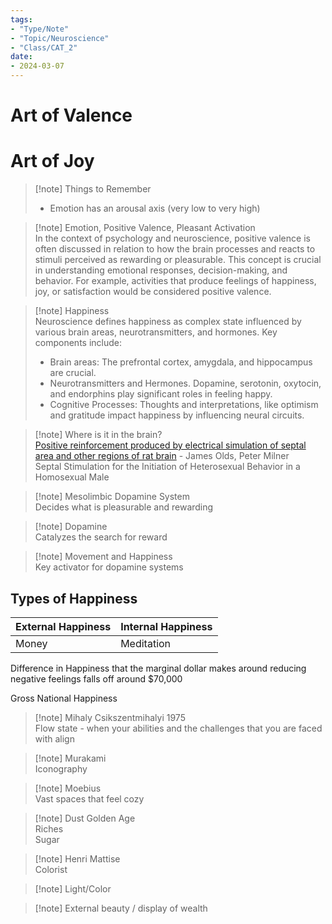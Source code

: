 ```yaml
---
tags:
- "Type/Note"
- "Topic/Neuroscience"
- "Class/CAT_2"
date:
- 2024-03-07
---
```

# Art of Valence  

# Art of Joy  

> [!note] Things to Remember  
> - Emotion has an arousal axis (very low to very high)  

> [!note] Emotion, Positive Valence, Pleasant Activation  
> In the context of psychology and neuroscience, positive valence is often discussed in relation to how the brain processes and reacts to stimuli perceived as rewarding or pleasurable. This concept is crucial in understanding emotional responses, decision-making, and behavior. For example, activities that produce feelings of happiness, joy, or satisfaction would be considered positive valence.  

> [!note] Happiness  
> Neuroscience defines happiness as complex state influenced by various brain areas, neurotransmitters, and hormones. Key components include:  
> - Brain areas: The prefrontal cortex, amygdala, and hippocampus are crucial.  
> - Neurotransmitters and Hermones. Dopamine, serotonin, oxytocin, and endorphins play significant roles in feeling happy.  
> - Cognitive Processes: Thoughts and interpretations, like optimism and gratitude impact happiness by influencing neural circuits.  

> [!note] Where is it in the brain?  
> [Positive reinforcement produced by electrical simulation of septal area and other regions of rat brain](https://psycnet.apa.org/record/1955-06866-001) - James Olds, Peter Milner  
> Septal Stimulation for the Initiation of Heterosexual Behavior in a Homosexual Male  

> [!note] Mesolimbic Dopamine System  
> Decides what is pleasurable and rewarding  

> [!note] Dopamine  
> Catalyzes the search for reward  

> [!note] Movement and Happiness  
> Key activator for dopamine systems  

## Types of Happiness  

| External Happiness | Internal Happiness |  
| --- | --- |  
| Money | Meditation |  

Difference in Happiness that the marginal dollar makes around reducing negative feelings falls off around \$70,000  

Gross National Happiness  

> [!note] Mihaly Csikszentmihalyi 1975  
> Flow state - when your abilities and the challenges that you are faced with align  

> [!note] Murakami  
> Iconography  

> [!note] Moebius  
> Vast spaces that feel cozy  

> [!note] Dust Golden Age  
> Riches  
> Sugar  

> [!note] Henri Mattise  
> Colorist  

> [!note] Light/Color  

> [!note] External beauty / display of wealth  
